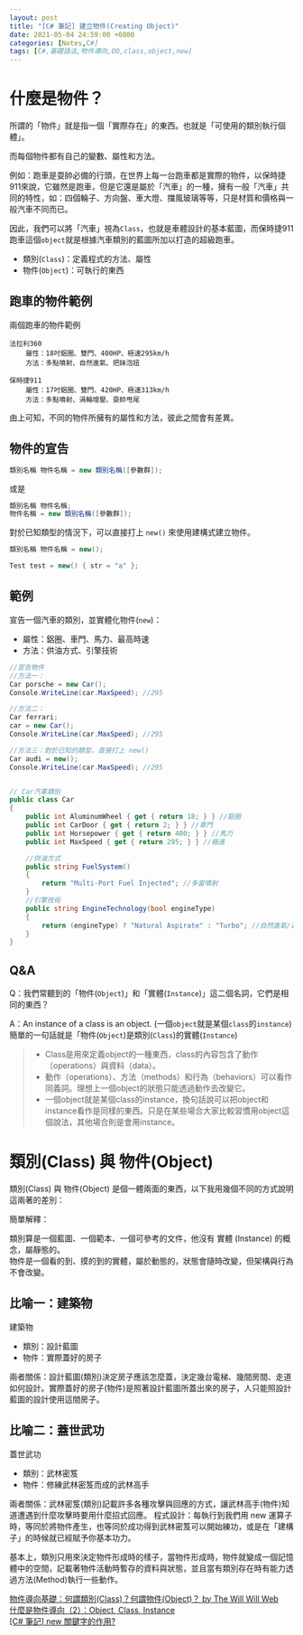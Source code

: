 ```yaml
---
layout: post
title: "[C# 筆記] 建立物件(Creating Object)"
date: 2021-05-04 24:59:00 +0800
categories: [Notes,C#]
tags: [C#,基礎語法,物件導向,OO,class,object,new]
---
```


# 什麼是物件？
所謂的「物件」就是指一個「實際存在」的東西。也就是「可使用的類別執行個體」。        

而每個物件都有自己的變數、屬性和方法。      

例如：跑車是耍帥必備的行頭，在世界上每一台跑車都是實際的物件，以保時捷911來說，它雖然是跑車，但是它還是屬於「汽車」的一種，擁有一般「汽車」共同的特性，如：四個輪子、方向盤、車大燈、擋風玻璃等等，只是材質和價格與一般汽車不同而已。      

因此，我們可以將「汽車」視為`Class`，也就是車體設計的基本藍圖，而保時捷911跑車這個`object`就是根據汽車類別的藍圖所加以打造的超級跑車。      

- 類別(`Class`)：定義程式的方法、屬性    
- 物件(`Object`)：可執行的東西    

## 跑車的物件範例

兩個跑車的物件範例

```
法拉利360
    屬性：18吋鋁圈、雙門、400HP、極速295km/h
    方法：多點噴射、自然進氣、把妹泡妞

保時捷911
    屬性：17吋鋁圈、雙門、420HP、極速313km/h
    方法：多點噴射、渦輪增壓、耍帥甩尾
```

由上可知，不同的物件所擁有的屬性和方法，彼此之間會有差異。

## 物件的宣告

```c#
類別名稱 物件名稱 = new 類別名稱([參數群]);
```

或是

```c#
類別名稱 物件名稱;
物件名稱 = new 類別名稱([參數群]);
```

對於已知類型的情況下，可以直接打上 `new()` 來使用建構式建立物件。

```c#
類別名稱 物件名稱 = new();
```
```c#
Test test = new() { str = "a" };
```


## 範例

宣告一個汽車的類別，並實體化物件(`new`)：      

- 屬性：鋁圈、車門、馬力、最高時速
- 方法：供油方式、引擎技術

```c#
//宣告物件
//方法一：
Car porsche = new Car();
Console.WriteLine(car.MaxSpeed); //295

//方法二：
Car ferrari;
car = new Car();
Console.WriteLine(car.MaxSpeed); //295

//方法三：對於已知的類型，直接打上 new()
Car audi = new();
Console.WriteLine(car.MaxSpeed); //295


// Car汽車類別
public class Car
{
    public int AluminumWheel { get { return 18; } } //鋁圈
    public int CarDoor { get { return 2; } } //車門
    public int Horsepower { get { return 400; } } //馬力
    public int MaxSpeed { get { return 295; } } //極速

    //供油方式
    public string FuelSystem()
    {
        return "Multi-Port Fuel Injected"; //多當噴射
    }
    //引擎技術
    public string EngineTechnology(bool engineType)
    {
        return (engineType) ? "Natural Aspirate" : "Turbo"; //自然進氣/渦輪增壓
    }
}
```

## Q&A

Q：我們常聽到的「物件(`Object`)」和「實體(`Instance`)」這二個名詞，它們是相同的東西？       

A：An instance of a class is an object. (一個`object`就是某個`class`的`instance`)
簡單的一句話就是「物件(`Object`)是類別(`Class`)的實體(`Instance`)


> - Class是用來定義object的一種東西，class的內容包含了動作（operations）與資料（data）。
> - 動作（operations）、方法（methods）和行為（behaviors）可以看作同義詞。理想上一個object的狀態只能透過動作去改變它。
> - 一個object就是某個class的instance，換句話說可以把object和instance看作是同樣的東西。只是在某些場合大家比較習慣用object這個說法，其他場合則是會用instance。       



# 類別(Class) 與 物件(Object)

類別(Class) 與 物件(Object) 是個一體兩面的東西，以下我用幾個不同的方式說明這兩著的差別：

簡單解釋：      

類別算是一個藍圖、一個範本、一個可參考的文件，他沒有 實體 (Instance) 的概念，屬靜態的。     
物件是一個看的到、摸的到的實體，屬於動態的，狀態會隨時改變，但架構與行為不會改變。      

## 比喻一：建築物

建築物  
- 類別：設計藍圖
- 物件：實際蓋好的房子  

兩者關係：設計藍圖(類別)決定房子應該怎麼蓋，決定幾台電梯、幾間房間、走道如何設計。實際蓋好的房子(物件)是照著設計藍圖所蓋出來的房子，人只能照設計藍圖的設計使用這間房子。

## 比喻二：蓋世武功

蓋世武功
- 類別：武林密笈
- 物件：修練武林密笈而成的武林高手

兩者關係：武林密笈(類別)記載許多各種攻擊與回應的方式，讓武林高手(物件)知道遭遇到什麼攻擊時要用什麼招式回應。
程式設計：每執行到我們用 new 運算子時，等同於將物件產生，也等同於成功得到武林密笈可以開始練功，或是在「建構子」的時候就已經賦予你基本功力。

基本上，類別只用來決定物件形成時的樣子，當物件形成時，物件就變成一個記憶體中的空間，記載著物件活動時暫存的資料與狀態，並且當有類別存在時有能力透過方法(Method)執行一些動作。



[物件導向基礎：何謂類別(Class)？何謂物件(Object)？  by The Will Will Web](https://blog.miniasp.com/post/2009/08/27/OOP-Basis-What-is-class-and-object)    
[什麼是物件導向（2）：Object, Class, Instance](https://teddy-chen-tw.blogspot.com/2012/01/2object-class-instance.html)  
[[C# 筆記] new 關鍵字的作用?](https://riivalin.github.io/posts/2017/02/what-does-the-new-keyword-do/)